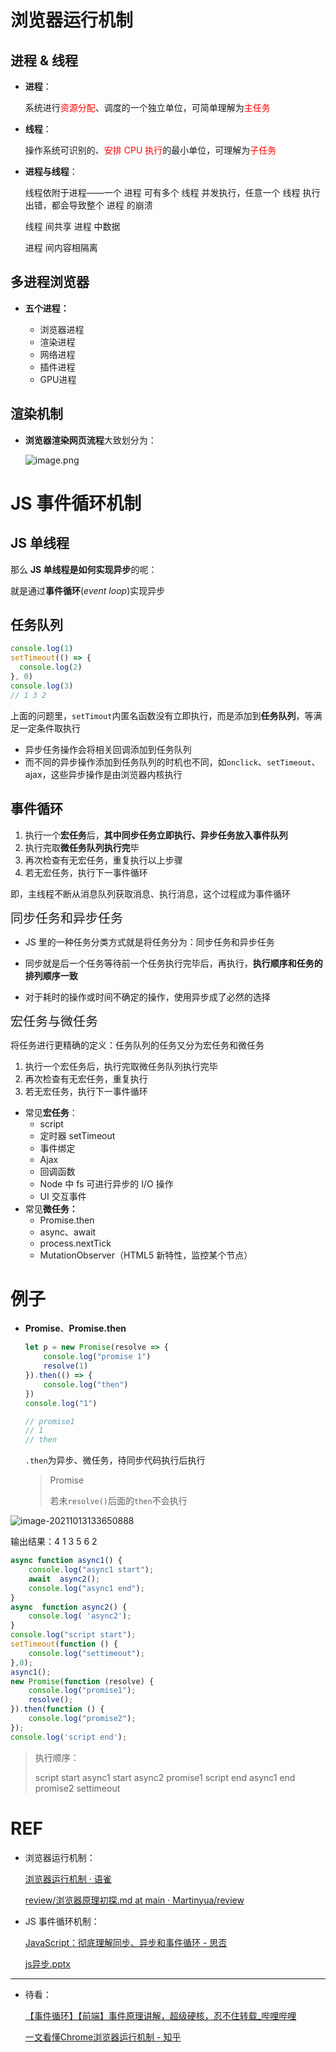 # 浏览器运行机制

## 进程 & 线程

+ **进程**：

    系统进行<span style="color:red">资源分配</span>、调度的一个独立单位，可简单理解为<span style="color:red">主任务</span>

+ **线程**：

    操作系统可识别的、<span style="color:red">安排 CPU 执行</span>的最小单位，可理解为<span style="color:red">子任务</span>

+ **进程与线程**：

    线程依附于进程——一个 进程 可有多个 线程 并发执行，任意一个 线程 执行出错，都会导致整个 进程 的崩溃

    线程 间共享 进程 中数据

    进程 间内容相隔离



## 多进程浏览器

+ **五个进程：**

    + 浏览器进程

    - 渲染进程
    - 网络进程
    - 插件进程
    - GPU进程



## 渲染机制

+ **浏览器渲染网页流程**大致划分为：

    ![image.png](https://cdn.nlark.com/yuque/0/2022/png/12501428/1644843707536-28786934-17b5-4d2d-a4de-6c4f28a8fc26.png)



# JS 事件循环机制

## JS 单线程

那么 **JS 单线程是如何实现异步**的呢：

就是通过**事件循环**(*event loop*)实现异步



## 任务队列

```js
console.log(1)
setTimeout(() => {
  console.log(2)
}, 0)
console.log(3)
// 1 3 2
```

上面的问题里，`setTimout`内匿名函数没有立即执行，而是添加到**任务队列**，等满足一定条件取执行



+ 异步任务操作会将相关回调添加到任务队列
+ 而不同的异步操作添加到任务队列的时机也不同，如`onclick`、`setTimeout`、ajax，这些异步操作是由浏览器内核执行



## 事件循环

1. 执行一个**宏任务**后，**其中同步任务立即执行、异步任务放入事件队列**
2. 执行完取**微任务队列执行完**毕
3. 再次检查有无宏任务，重复执行以上步骤
4. 若无宏任务，执行下一事件循环

即，主线程不断从消息队列获取消息、执行消息，这个过程成为事件循环



<span style="font-size:20px">同步任务和异步任务</span>

+ JS 里的一种任务分类方式就是将任务分为：同步任务和异步任务

+ 同步就是后一个任务等待前一个任务执行完毕后，再执行，**执行顺序和任务的排列顺序一致**

+ 对于耗时的操作或时间不确定的操作，使用异步成了必然的选择



<span style="font-size:20px">宏任务与微任务</span>

将任务进行更精确的定义：任务队列的任务又分为宏任务和微任务

1. 执行一个宏任务后，执行完取微任务队列执行完毕
2. 再次检查有无宏任务，重复执行
3. 若无宏任务，执行下一事件循环

+ 常见**宏任务**：
    + script
    + 定时器 setTimeout
    + 事件绑定
    + Ajax
    + 回调函数
    + Node 中 fs 可进行异步的 I/O 操作
    + UI 交互事件
+ 常见**微任务：**
    + Promise.then
    + async、await
    + process.nextTick
    + MutationObserver（HTML5 新特性，监控某个节点）	



# 例子

+ **Promise**、**Promise.then**

    ```js
    let p = new Promise(resolve => {
        console.log("promise 1")
        resolve(1)
    }).then(() => {
        console.log("then")
    })
    console.log("1")
    
    // promise1
    // 1
    // then
    ```

    `.then`为异步、微任务，待同步代码执行后执行

    > Promise
    >
    > 若未`resolve()`后面的`then`不会执行



![image-20211013133650888](https://gitee.com/ethereal-bang/images/raw/master/20211013133658.png)

输出结果：4 1 3 5 6 2



```js
async function async1() {
    console.log("async1 start");
    await  async2();
    console.log("async1 end");
}
async  function async2() {
    console.log( 'async2');
}
console.log("script start");
setTimeout(function () {
    console.log("settimeout");
},0);
async1();
new Promise(function (resolve) {
    console.log("promise1");
    resolve();
}).then(function () {
    console.log("promise2");
});
console.log('script end');
```

> 执行顺序：
>
> script start
> async1 start
> async2
> promise1
> script end
> async1 end
> promise2
> settimeout



# REF

+ 浏览器运行机制：

    [浏览器运行机制 · 语雀](https://www.yuque.com/ldfgqb/fpkor3/mxkdfk)

    [review/浏览器原理初探.md at main · Martinyua/review](https://github.com/Martinyua/review/blob/main/15.Browser-Safe-Performance/%E6%B5%8F%E8%A7%88%E5%99%A8%E5%8E%9F%E7%90%86%E5%88%9D%E6%8E%A2.md)

+ JS 事件循环机制：

    [JavaScript：彻底理解同步、异步和事件循环 - 思否](https://segmentfault.com/a/1190000004322358)

    [js异步.pptx]()

<hr>

+ 待看：

    [【事件循环】【前端】事件原理讲解，超级硬核，忍不住转载_哔哩哔哩](https://www.bilibili.com/video/BV1K4411D7Jb/?spm_id_from=333.788.recommend_more_video.3)

    [一文看懂Chrome浏览器运行机制 - 知乎](https://zhuanlan.zhihu.com/p/102149546)
